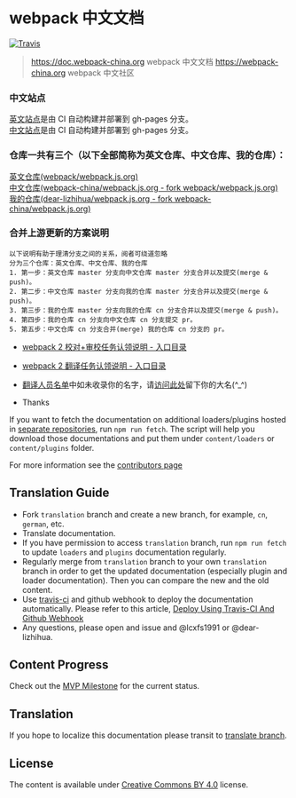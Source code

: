 # webpack 中文文档

[![Travis](https://img.shields.io/travis/webpack-china/webpack.js.org.svg)](https://travis-ci.org/webpack-china/webpack.js.org)

> https://doc.webpack-china.org webpack 中文文档
> https://webpack-china.org webpack 中文社区


### 中文站点
[英文站点](https://webpack.js.org/)是由 CI 自动构建并部署到 gh-pages  分支。  
[中文站点](https://doc.webpack-china.org/)是由 CI 自动构建并部署到 gh-pages  分支。

### 仓库一共有三个（以下全部简称为英文仓库、中文仓库、我的仓库）：
[英文仓库(webpack/webpack.js.org)](https://github.com/webpack/webpack.js.org)  
[中文仓库(webpack-china/webpack.js.org - fork webpack/webpack.js.org)](https://github.com/webpack-china/webpack.js.org)  
[我的仓库(dear-lizhihua/webpack.js.org - fork webpack-china/webpack.js.org)](https://github.com/dear-lizhihua/webpack.js.org)

### 合并上游更新的方案说明
```
以下说明有助于理清分支之间的关系，阅者可绕道忽略
分为三个仓库：英文仓库、中文仓库、我的仓库
1. 第一步：英文仓库 master 分支向中文仓库 master 分支合并以及提交(merge & push)。
2. 第二步：中文仓库 master 分支向我的仓库 master 分支合并以及提交(merge & push)。
3. 第三步：我的仓库 master 分支向我的仓库 cn 分支合并以及提交(merge & push)。
4. 第四步：我的仓库 cn 分支向中文仓库 cn 分支提交 pr。
5. 第五步：中文仓库 cn 分支合并(merge) 我的仓库 cn 分支的 pr。
```



- [webpack 2 校对+审校任务认领说明 - 入口目录](https://github.com/webpack-china/webpack.js.org/issues/169)

- [webpack 2 翻译任务认领说明 - 入口目录](https://github.com/webpack-china/webpack.js.org/issues/17)

- [翻译人员名单](https://doc.webpack-china.org/about/)中如未收录你的名字，请[访问此处](https://github.com/webpack-china/webpack.js.org/issues/180)留下你的大名(^_^)

- Thanks



If you want to fetch the documentation on additional loaders/plugins hosted in [separate repositories](https://github.com/webpack), run `npm run fetch`. The script will help you download those documentations and put them under `content/loaders` or `content/plugins` folder.

For more information see the [contributors page](https://github.com/webpack/webpack.js.org/blob/master/CONTRIBUTING.md)

## Translation Guide

* Fork `translation` branch and create a new branch, for example, `cn`, `german`, etc.
* Translate documentation.
* If you have permission to access `translation` branch, run `npm run fetch` to update `loaders` and `plugins` documentation regularly.
* Regularly merge from `translation` branch to your own `translation` branch in order to get the updated documentation (especially plugin and loader documentation). Then you can compare the new and the old content.
* Use [travis-ci](https://travis-ci.org) and github webhook to deploy the documentation automatically. Please refer to this article, [Deploy Using Travis-CI And Github Webhook](https://medium.com/@lcxfs1991/deploy-using-travis-ci-and-github-webhook-eba67b3ab6ac)
* Any questions, please open and issue and @lcxfs1991 or @dear-lizhihua.

## Content Progress

Check out the [MVP Milestone](https://github.com/webpack/webpack.js.org/milestones) for the current status.

## Translation

If you hope to localize this documentation please transit to [translate branch](https://github.com/webpack/webpack.js.org/tree/translation).

## License

The content is available under [Creative Commons BY 4.0](https://creativecommons.org/licenses/by/4.0/) license.
